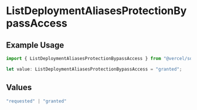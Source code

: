 # ListDeploymentAliasesProtectionBypassAccess

## Example Usage

```typescript
import { ListDeploymentAliasesProtectionBypassAccess } from "@vercel/sdk/models/listdeploymentaliasesop.js";

let value: ListDeploymentAliasesProtectionBypassAccess = "granted";
```

## Values

```typescript
"requested" | "granted"
```
